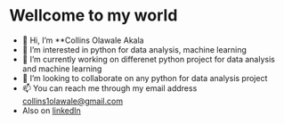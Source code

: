 # Wellcome to my world 
- 👋 Hi, I’m **Collins Olawale Akala
- 👀 I’m interested in python for data analysis, machine learning 
- 🌱 I’m currently working on differenet python project for data analysis and machine learning 
- 💞️ I’m looking to collaborate on any python for data analysis project
- 📫 You can reach me through my email address collins1olawale@gmail.com
- Also on [linkedIn](www.linkedin.com/in/collins-olawale-210b1a125)

<!---
PopeCollins/PopeCollins is a ✨ special ✨ repository because its `README.md` (this file) appears on your GitHub profile.
You can click the Preview link to take a look at your changes.
--->
